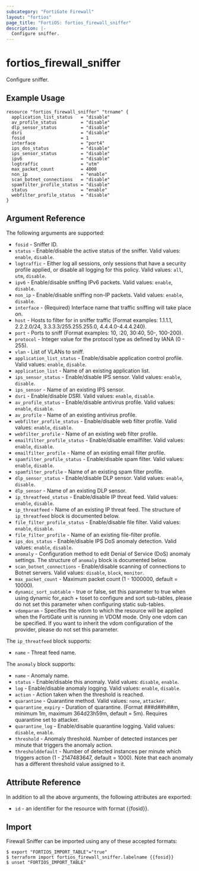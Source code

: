 ```yaml
---
subcategory: "FortiGate Firewall"
layout: "fortios"
page_title: "FortiOS: fortios_firewall_sniffer"
description: |-
  Configure sniffer.
---
```


# fortios_firewall_sniffer
Configure sniffer.

## Example Usage

```hcl
resource "fortios_firewall_sniffer" "trname" {
  application_list_status   = "disable"
  av_profile_status         = "disable"
  dlp_sensor_status         = "disable"
  dsri                      = "disable"
  fosid                     = 1
  interface                 = "port4"
  ips_dos_status            = "disable"
  ips_sensor_status         = "disable"
  ipv6                      = "disable"
  logtraffic                = "utm"
  max_packet_count          = 4000
  non_ip                    = "enable"
  scan_botnet_connections   = "disable"
  spamfilter_profile_status = "disable"
  status                    = "enable"
  webfilter_profile_status  = "disable"
}
```

## Argument Reference

The following arguments are supported:

* `fosid` - Sniffer ID.
* `status` - Enable/disable the active status of the sniffer. Valid values: `enable`, `disable`.
* `logtraffic` - Either log all sessions, only sessions that have a security profile applied, or disable all logging for this policy. Valid values: `all`, `utm`, `disable`.
* `ipv6` - Enable/disable sniffing IPv6 packets. Valid values: `enable`, `disable`.
* `non_ip` - Enable/disable sniffing non-IP packets. Valid values: `enable`, `disable`.
* `interface` - (Required) Interface name that traffic sniffing will take place on.
* `host` - Hosts to filter for in sniffer traffic (Format examples: 1.1.1.1, 2.2.2.0/24, 3.3.3.3/255.255.255.0, 4.4.4.0-4.4.4.240).
* `port` - Ports to sniff (Format examples: 10, :20, 30:40, 50-, 100-200).
* `protocol` - Integer value for the protocol type as defined by IANA (0 - 255).
* `vlan` - List of VLANs to sniff.
* `application_list_status` - Enable/disable application control profile. Valid values: `enable`, `disable`.
* `application_list` - Name of an existing application list.
* `ips_sensor_status` - Enable/disable IPS sensor. Valid values: `enable`, `disable`.
* `ips_sensor` - Name of an existing IPS sensor.
* `dsri` - Enable/disable DSRI. Valid values: `enable`, `disable`.
* `av_profile_status` - Enable/disable antivirus profile. Valid values: `enable`, `disable`.
* `av_profile` - Name of an existing antivirus profile.
* `webfilter_profile_status` - Enable/disable web filter profile. Valid values: `enable`, `disable`.
* `webfilter_profile` - Name of an existing web filter profile.
* `emailfilter_profile_status` - Enable/disable emailfilter. Valid values: `enable`, `disable`.
* `emailfilter_profile` - Name of an existing email filter profile.
* `spamfilter_profile_status` - Enable/disable spam filter. Valid values: `enable`, `disable`.
* `spamfilter_profile` - Name of an existing spam filter profile.
* `dlp_sensor_status` - Enable/disable DLP sensor. Valid values: `enable`, `disable`.
* `dlp_sensor` - Name of an existing DLP sensor.
* `ip_threatfeed_status` - Enable/disable IP threat feed. Valid values: `enable`, `disable`.
* `ip_threatfeed` - Name of an existing IP threat feed. The structure of `ip_threatfeed` block is documented below.
* `file_filter_profile_status` - Enable/disable file filter. Valid values: `enable`, `disable`.
* `file_filter_profile` - Name of an existing file-filter profile.
* `ips_dos_status` - Enable/disable IPS DoS anomaly detection. Valid values: `enable`, `disable`.
* `anomaly` - Configuration method to edit Denial of Service (DoS) anomaly settings. The structure of `anomaly` block is documented below.
* `scan_botnet_connections` - Enable/disable scanning of connections to Botnet servers. Valid values: `disable`, `block`, `monitor`.
* `max_packet_count` - Maximum packet count (1 - 1000000, default = 10000).
* `dynamic_sort_subtable` - true or false, set this parameter to true when using dynamic for_each + toset to configure and sort sub-tables, please do not set this parameter when configuring static sub-tables.
* `vdomparam` - Specifies the vdom to which the resource will be applied when the FortiGate unit is running in VDOM mode. Only one vdom can be specified. If you want to inherit the vdom configuration of the provider, please do not set this parameter.

The `ip_threatfeed` block supports:

* `name` - Threat feed name.

The `anomaly` block supports:

* `name` - Anomaly name.
* `status` - Enable/disable this anomaly. Valid values: `disable`, `enable`.
* `log` - Enable/disable anomaly logging. Valid values: `enable`, `disable`.
* `action` - Action taken when the threshold is reached.
* `quarantine` - Quarantine method. Valid values: `none`, `attacker`.
* `quarantine_expiry` - Duration of quarantine. (Format ###d##h##m, minimum 1m, maximum 364d23h59m, default = 5m). Requires quarantine set to attacker.
* `quarantine_log` - Enable/disable quarantine logging. Valid values: `disable`, `enable`.
* `threshold` - Anomaly threshold. Number of detected instances per minute that triggers the anomaly action.
* `thresholddefault` - Number of detected instances per minute which triggers action (1 - 2147483647, default = 1000). Note that each anomaly has a different threshold value assigned to it.


## Attribute Reference

In addition to all the above arguments, the following attributes are exported:
* `id` - an identifier for the resource with format {{fosid}}.

## Import

Firewall Sniffer can be imported using any of these accepted formats:
```
$ export "FORTIOS_IMPORT_TABLE"="true"
$ terraform import fortios_firewall_sniffer.labelname {{fosid}}
$ unset "FORTIOS_IMPORT_TABLE"
```

